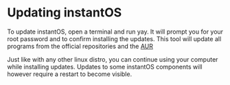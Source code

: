 # Updating instantOS

To update instantOS, open a terminal and run yay. 
It will prompt you for your root password and to confirm installing the updates. 
This tool will update all programs from the official repositories and the [AUR](https://aur.archlinux.org)

Just like with any other linux distro, you can continue using your computer while installing updates. 
Updates to some instantOS components will however require a restart to become visible. 